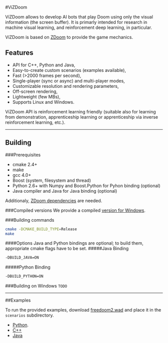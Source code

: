 #ViZDoom

ViZDoom allows to develop AI bots that play Doom using only the visual information (the screen buffer). It is primarly intended for research in machine visual learning, and reinforcement deep learning, in particular.

ViZDoom is based on [ZDoom]( https://github.com/rheit/zdoom) to provide the game mechanics.

## Features
* API for C++, Python and Java,
* Easy-to-create custom scenarios (examples available),
* Fast (>2000 frames per second),
* Single-player (sync or async) and multi-player modes,
* Customizable resolution and rendering parameters,
* Off-screen rendering,
* Lightweight (few MBs),
* Supports Linux and Windows.

ViZDoom API is reinforcement learning friendly (suitable also for learning from demonstration, apprenticeship learning or apprenticeship via inverse reinforcement learning, etc.).

---
## Building

###Prerequisites
* cmake 2.4+
* make
* gcc 4.0+
* Boost (system, filesystem and thread)
* Python 2.6+ with Numpy and Boost.Python for Pyhon binding (optional)
* Java compiler and Java for Java binding (optional)

Additionaly, [ZDoom dependencies](http://zdoom.org/wiki/Compile_ZDoom_on_Linux) are needed.

###Compiled versions
We provide a compiled [version for Windows](http://www.cs.put.poznan.pl/visualdoomai/TOBEGIVENLATER).

###Building commands
```bash
cmake -DCMAKE_BUILD_TYPE=Release
make
```
####Options
Java and Python bindings are optional; to build them, appropriate cmake flags have to be set.
#####Java Binding
```bash
-DBUILD_JAVA=ON
```
#####Python Binding
```bash
-DBUILD_PYTHON=ON
```

###Building on Windows
``TODO``

---
##Examples

To run the provided examples, download [freedoom2.wad]( https://freedoom.github.io/download.html) and place it in the ``scenarios`` subdirectory.

* [Python](https://github.com/Marqt/ViZDoom/tree/master/examples/python).
* [C++](https://github.com/Marqt/ViZDoom/tree/master/examples/c%2B%2B)
* [Java](https://github.com/Marqt/ViZDoom/tree/master/examples/java)
